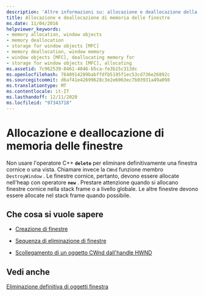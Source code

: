 ```yaml
---
description: 'Altre informazioni su: allocazione e deallocazione della memoria di Windows'
title: Allocazione e deallocazione di memoria delle finestre
ms.date: 11/04/2016
helpviewer_keywords:
- memory allocation, window objects
- memory deallocation
- storage for window objects [MFC]
- memory deallocation, window memory
- window objects [MFC], deallocating memory for
- storage for window objects [MFC], allocating
ms.assetid: 7c962539-8461-4846-b5ca-fe3b15c313dc
ms.openlocfilehash: 7648914289babffdfb5195f1ec53cd736e26892c
ms.sourcegitcommit: d6af41e42699628c3e2e6063ec7b03931a49a098
ms.translationtype: MT
ms.contentlocale: it-IT
ms.lasthandoff: 12/11/2020
ms.locfileid: "97343718"
---
```

# <a name="allocating-and-deallocating-window-memory"></a>Allocazione e deallocazione di memoria delle finestre

Non usare l'operatore C++ **`delete`** per eliminare definitivamente una finestra cornice o una vista. Chiamare invece la `CWnd` funzione membro `DestroyWindow` . Le finestre cornice, pertanto, devono essere allocate nell'heap con operatore **`new`** . Prestare attenzione quando si allocano finestre cornice nella stack frame o a livello globale. Le altre finestre devono essere allocate nel stack frame quando possibile.

## <a name="what-do-you-want-to-know-more-about"></a>Che cosa si vuole sapere

- [Creazione di finestre](creating-windows.md)

- [Sequenza di eliminazione di finestre](window-destruction-sequence.md)

- [Scollegamento di un oggetto CWnd dall'handle HWND](detaching-a-cwnd-from-its-hwnd.md)

## <a name="see-also"></a>Vedi anche

[Eliminazione definitiva di oggetti finestra](destroying-window-objects.md)
